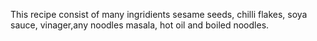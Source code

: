 This recipe consist of many ingridients
sesame seeds, chilli flakes, soya sauce, vinager,any noodles masala, hot oil and boiled noodles.